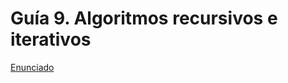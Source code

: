 # Guía 9. Algoritmos recursivos e iterativos

[Enunciado](https://docs.google.com/document/d/1Z-yFVL-dv1koWU38TYadEWcDMg6gQuzz/preview)
